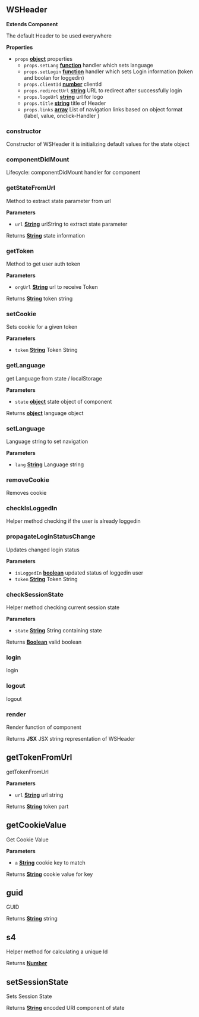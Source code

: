 <!-- Generated by documentation.js. Update this documentation by updating the source code. -->

## WSHeader

**Extends Component**

The default Header to be used everywhere

**Properties**

-   `props` **[object](https://developer.mozilla.org/en-US/docs/Web/JavaScript/Reference/Global_Objects/Object)** properties
    -   `props.setLang` **[function](https://developer.mozilla.org/en-US/docs/Web/JavaScript/Reference/Statements/function)** handler which sets language
    -   `props.setLogin` **[function](https://developer.mozilla.org/en-US/docs/Web/JavaScript/Reference/Statements/function)** handler which sets Login information (token and boolan for loggedin)
    -   `props.clientId` **[number](https://developer.mozilla.org/en-US/docs/Web/JavaScript/Reference/Global_Objects/Number)** clientId
    -   `props.redirectUrl` **[string](https://developer.mozilla.org/en-US/docs/Web/JavaScript/Reference/Global_Objects/String)** URL to redirect after successfully login
    -   `props.logoUrl` **[string](https://developer.mozilla.org/en-US/docs/Web/JavaScript/Reference/Global_Objects/String)** url for logo
    -   `props.title` **[string](https://developer.mozilla.org/en-US/docs/Web/JavaScript/Reference/Global_Objects/String)** title of Header
    -   `props.links` **[array](https://developer.mozilla.org/en-US/docs/Web/JavaScript/Reference/Global_Objects/Array)** List of navigation links based on object format {label, value, onclick-Handler }

### constructor

Constructor of WSHeader
it is initializing default values for the state object

### componentDidMount

Lifecycle: componentDidMount handler for component

### getStateFromUrl

Method to extract state parameter from url

**Parameters**

-   `url` **[String](https://developer.mozilla.org/en-US/docs/Web/JavaScript/Reference/Global_Objects/String)** urlString to extract state parameter

Returns **[String](https://developer.mozilla.org/en-US/docs/Web/JavaScript/Reference/Global_Objects/String)** state information

### getToken

Method to get user auth token

**Parameters**

-   `orgUrl` **[String](https://developer.mozilla.org/en-US/docs/Web/JavaScript/Reference/Global_Objects/String)** url to receive Token

Returns **[String](https://developer.mozilla.org/en-US/docs/Web/JavaScript/Reference/Global_Objects/String)** token string

### setCookie

Sets cookie for a given token

**Parameters**

-   `token` **[String](https://developer.mozilla.org/en-US/docs/Web/JavaScript/Reference/Global_Objects/String)** Token String

### getLanguage

get Language from state / localStorage

**Parameters**

-   `state` **[object](https://developer.mozilla.org/en-US/docs/Web/JavaScript/Reference/Global_Objects/Object)** state object of component

Returns **[object](https://developer.mozilla.org/en-US/docs/Web/JavaScript/Reference/Global_Objects/Object)** language object

### setLanguage

Language string to set navigation

**Parameters**

-   `lang` **[String](https://developer.mozilla.org/en-US/docs/Web/JavaScript/Reference/Global_Objects/String)** Language string

### removeCookie

Removes cookie

### checkIsLoggedIn

Helper method checking if the user is already loggedin

### propagateLoginStatusChange

Updates changed login status

**Parameters**

-   `isLoggedIn` **[boolean](https://developer.mozilla.org/en-US/docs/Web/JavaScript/Reference/Global_Objects/Boolean)** updated status of loggedin user
-   `token` **[String](https://developer.mozilla.org/en-US/docs/Web/JavaScript/Reference/Global_Objects/String)** Token String

### checkSessionState

Helper method checking current session state

**Parameters**

-   `state` **[String](https://developer.mozilla.org/en-US/docs/Web/JavaScript/Reference/Global_Objects/String)** String containing state

Returns **[Boolean](https://developer.mozilla.org/en-US/docs/Web/JavaScript/Reference/Global_Objects/Boolean)** valid boolean

### login

login

### logout

logout

### render

Render function of component

Returns **JSX** JSX string representation of WSHeader

## getTokenFromUrl

getTokenFromUrl

**Parameters**

-   `url` **[String](https://developer.mozilla.org/en-US/docs/Web/JavaScript/Reference/Global_Objects/String)** url string

Returns **[String](https://developer.mozilla.org/en-US/docs/Web/JavaScript/Reference/Global_Objects/String)** token part

## getCookieValue

Get Cookie Value

**Parameters**

-   `a` **[String](https://developer.mozilla.org/en-US/docs/Web/JavaScript/Reference/Global_Objects/String)** cookie key to match

Returns **[String](https://developer.mozilla.org/en-US/docs/Web/JavaScript/Reference/Global_Objects/String)** cookie value for key

## guid

GUID

Returns **[String](https://developer.mozilla.org/en-US/docs/Web/JavaScript/Reference/Global_Objects/String)** string

## s4

Helper method for calculating a unique Id

Returns **[Number](https://developer.mozilla.org/en-US/docs/Web/JavaScript/Reference/Global_Objects/Number)** 

## setSessionState

Sets Session State

Returns **[String](https://developer.mozilla.org/en-US/docs/Web/JavaScript/Reference/Global_Objects/String)** encoded URI component of state
